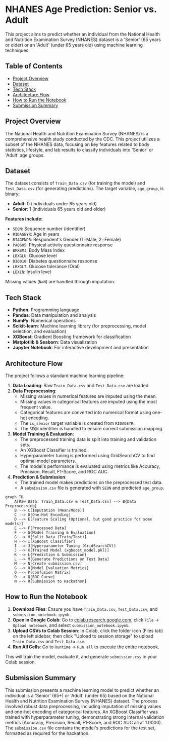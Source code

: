 # NHANES Age Prediction: Senior vs. Adult

This project aims to predict whether an individual from the National Health and Nutrition Examination Survey (NHANES) dataset is a 'Senior' (65 years or older) or an 'Adult' (under 65 years old) using machine learning techniques.

## Table of Contents
- [Project Overview](#project-overview)
- [Dataset](#dataset)
- [Tech Stack](#tech-stack)
- [Architecture Flow](#architecture-flow)
- [How to Run the Notebook](#how-to-run-the-notebook)
- [Submission Summary](#submission-summary)

## Project Overview

The National Health and Nutrition Examination Survey (NHANES) is a comprehensive health study conducted by the CDC. This project utilizes a subset of the NHANES data, focusing on key features related to body statistics, lifestyle, and lab results to classify individuals into 'Senior' or 'Adult' age groups.

## Dataset

The dataset consists of `Train_Data.csv` (for training the model) and `Test_Data.csv` (for generating predictions). The target variable, `age_group`, is binary:
- **Adult**: 0 (individuals under 65 years old)
- **Senior**: 1 (individuals 65 years old and older)

**Features include:**
- `SEQN`: Sequence number (identifier)
- `RIDAGEYR`: Age in years
- `RIAGENDR`: Respondent's Gender (1=Male, 2=Female)
- `PAQ605`: Physical activity questionnaire response
- `BMXBMI`: Body Mass Index
- `LBXGLU`: Glucose level
- `DIQ010`: Diabetes questionnaire response
- `LBXGLT`: Glucose tolerance (Oral)
- `LBXIN`: Insulin level

Missing values (`NaN`) are handled through imputation.

## Tech Stack

- **Python**: Programming language
- **Pandas**: Data manipulation and analysis
- **NumPy**: Numerical operations
- **Scikit-learn**: Machine learning library (for preprocessing, model selection, and evaluation)
- **XGBoost**: Gradient Boosting framework for classification
- **Matplotlib & Seaborn**: Data visualization
- **Jupyter Notebook**: For interactive development and presentation

## Architecture Flow

The project follows a standard machine learning pipeline:

1.  **Data Loading**: Raw `Train_Data.csv` and `Test_Data.csv` are loaded.
2.  **Data Preprocessing**: 
    - Missing values in numerical features are imputed using the mean.
    - Missing values in categorical features are imputed using the most frequent value.
    - Categorical features are converted into numerical format using one-hot encoding.
    - The `is_senior` target variable is created from `RIDAGEYR`.
    - The `SEQN` identifier is handled to ensure correct submission mapping.
3.  **Model Training & Evaluation**: 
    - The preprocessed training data is split into training and validation sets.
    - An XGBoost Classifier is trained.
    - Hyperparameter tuning is performed using GridSearchCV to find optimal model parameters.
    - The model's performance is evaluated using metrics like Accuracy, Precision, Recall, F1-Score, and ROC AUC.
4.  **Prediction & Submission**: 
    - The trained model makes predictions on the preprocessed test data.
    - A `submission.csv` file is generated with `SEQN` and predicted `age_group`.

```mermaid
graph TD
    A[Raw Data: Train_Data.csv & Test_Data.csv] --> B{Data Preprocessing}
    B --> C[Imputation (Mean/Mode)]
    C --> D[One-Hot Encoding]
    D --> E[Feature Scaling (Optional, but good practice for some models)]
    E --> F[Processed Data]
    F --> G{Model Training & Evaluation}
    G --> H[Split Data (Train/Test)]
    H --> I[XGBoost Classifier]
    I --> J[Hyperparameter Tuning (GridSearchCV)]
    J --> K[Trained Model (xgboost_model.pkl)]
    K --> L{Prediction & Submission}
    L --> M[Generate Predictions on Test Data]
    M --> N[Create submission.csv]
    G --> O[Model Evaluation Metrics]
    O --> P[Confusion Matrix]
    O --> Q[ROC Curve]
    N --> R[Submission to Hackathon]
```

## How to Run the Notebook

1.  **Download Files**: Ensure you have `Train_Data.csv`, `Test_Data.csv`, and `submission_notebook.ipynb`.
2.  **Open in Google Colab**: Go to [colab.research.google.com](https://colab.research.google.com/), click `File` -> `Upload notebook`, and select `submission_notebook.ipynb`.
3.  **Upload CSVs to Colab Session**: In Colab, click the folder icon (Files tab) on the left sidebar, then click "Upload to session storage" to upload `Train_Data.csv` and `Test_Data.csv`.
4.  **Run All Cells**: Go to `Runtime` -> `Run all` to execute the entire notebook.

This will train the model, evaluate it, and generate `submission.csv` in your Colab session.

## Submission Summary

This submission presents a machine learning model to predict whether an individual is a 'Senior' (65+) or 'Adult' (under 65) based on the National Health and Nutrition Examination Survey (NHANES) dataset. The process involved robust data preprocessing, including imputation of missing values and one-hot encoding of categorical features. An XGBoost Classifier was trained with hyperparameter tuning, demonstrating strong internal validation metrics (Accuracy, Precision, Recall, F1-Score, and ROC AUC all at 1.0000). The `submission.csv` file contains the model's predictions for the test set, formatted as required for the hackathon.
